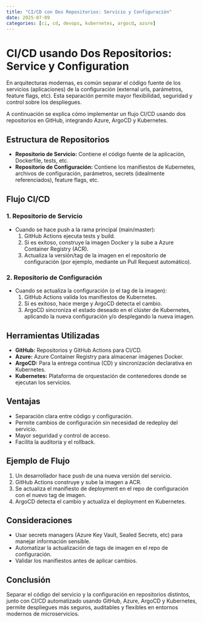 ```yaml
---
title: "CI/CD con Dos Repositorios: Servicio y Configuración"
date: 2025-07-09
categories: [ci, cd, devops, kubernetes, argocd, azure]
---
```


# CI/CD usando Dos Repositorios: Service y Configuration

En arquitecturas modernas, es común separar el código fuente de los servicios (aplicaciones) de la configuración (external urls, parámetros, feature flags, etc). Esta separación permite mayor flexibilidad, seguridad y control sobre los despliegues.

A continuación se explica cómo implementar un flujo CI/CD usando dos repositorios en GitHub, integrando Azure, ArgoCD y Kubernetes.

## Estructura de Repositorios

- **Repositorio de Servicio:** Contiene el código fuente de la aplicación, Dockerfile, tests, etc.
- **Repositorio de Configuración:** Contiene los manifiestos de Kubernetes, archivos de configuración, parámetros, secrets (idealmente referenciados), feature flags, etc.

## Flujo CI/CD

### 1. Repositorio de Servicio

- Cuando se hace push a la rama principal (main/master):
  1. GitHub Actions ejecuta tests y build.
  2. Si es exitoso, construye la imagen Docker y la sube a Azure Container Registry (ACR).
  3. Actualiza la versión/tag de la imagen en el repositorio de configuración (por ejemplo, mediante un Pull Request automático).

### 2. Repositorio de Configuración

- Cuando se actualiza la configuración (o el tag de la imagen):
  1. GitHub Actions valida los manifiestos de Kubernetes.
  2. Si es exitoso, hace merge y ArgoCD detecta el cambio.
  3. ArgoCD sincroniza el estado deseado en el clúster de Kubernetes, aplicando la nueva configuración y/o desplegando la nueva imagen.

## Herramientas Utilizadas

- **GitHub:** Repositorios y GitHub Actions para CI/CD.
- **Azure:** Azure Container Registry para almacenar imágenes Docker.
- **ArgoCD:** Para la entrega continua (CD) y sincronización declarativa en Kubernetes.
- **Kubernetes:** Plataforma de orquestación de contenedores donde se ejecutan los servicios.

## Ventajas

- Separación clara entre código y configuración.
- Permite cambios de configuración sin necesidad de redeploy del servicio.
- Mayor seguridad y control de acceso.
- Facilita la auditoría y el rollback.

## Ejemplo de Flujo

1. Un desarrollador hace push de una nueva versión del servicio.
2. GitHub Actions construye y sube la imagen a ACR.
3. Se actualiza el manifiesto de deployment en el repo de configuración con el nuevo tag de imagen.
4. ArgoCD detecta el cambio y actualiza el deployment en Kubernetes.

## Consideraciones

- Usar secrets managers (Azure Key Vault, Sealed Secrets, etc) para manejar información sensible.
- Automatizar la actualización de tags de imagen en el repo de configuración.
- Validar los manifiestos antes de aplicar cambios.

## Conclusión

Separar el código del servicio y la configuración en repositorios distintos, junto con CI/CD automatizado usando GitHub, Azure, ArgoCD y Kubernetes, permite despliegues más seguros, auditables y flexibles en entornos modernos de microservicios.
